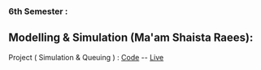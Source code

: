 ### 6th Semester :
## Modelling & Simulation (Ma'am Shaista Raees):
 Project ( Simulation & Queuing ) : [Code](https://github.com/Yumna0019/simulator)  -- [Live](https://queue-simulator-y.netlify.app/)
